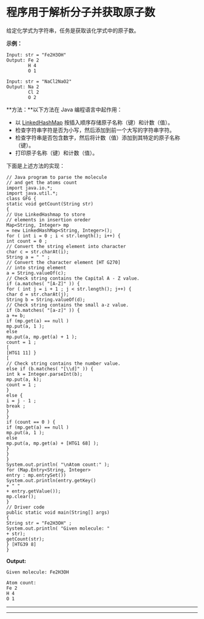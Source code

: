 # 程序用于解析分子并获取原子数

给定化学式为字符串，任务是获取该化学式中的原子数。

**示例：**

```
Input: str = "Fe2H3OH"
Output: Fe 2
        H 4
        O 1

Input: str = "NaCl2NaO2"
Output: Na 2
        Cl 2
        O 2

```

**方法：**以下方法在 Java 编程语言中起作用：

*   以 [LinkedHashMap](https://www.geeksforgeeks.org/linkedhashmap-class-java-examples/) 按插入顺序存储原子名称（键）和计数（值）。
*   检查字符串字符是否为小写，然后添加到前一个大写的字符串字符。
*   检查字符串是否包含数字，然后将计数（值）添加到其特定的原子名称（键）。
*   打印原子名称（键）和计数（值）。

下面是上述方法的实现：

```
// Java program to parse the molecule
// and get the atoms count
import java.io.*;
import java.util.*;
class GFG {
static void getCount(String str)
{
// Use LinkedHashmap to store
// elements in insertion oreder
Map<String, Integer> mp
= new LinkedHashMap<String, Integer>();
for ( int i = 0 ; i < str.length(); i++) {
int count = 0 ;
// Convert the string element into character
char c = str.charAt(i);
String a = " " ;
// Convert the character element [HT G270]
// into string element
a = String.valueOf(c);
// Check string contains the Capital A - Z value.
if (a.matches( "[A-Z]" )) {
for ( int j = i + 1 ; j < str.length(); j++) {
char d = str.charAt(j);
String b = String.valueOf(d);
// Check string contains the small a-z value.
if (b.matches( "[a-z]" )) {
a += b;
if (mp.get(a) == null )
mp.put(a, 1 );
else
mp.put(a, mp.get(a) + 1 );
count = 1 ;
[
[HTG1 11] }
[
// Check string contains the number value.
else if (b.matches( "[\\d]" )) {
int k = Integer.parseInt(b);
mp.put(a, k);
count = 1 ;
}
else {
i = j - 1 ;
break ;
}
}
if (count == 0 ) {
if (mp.get(a) == null )
mp.put(a, 1 );
else
mp.put(a, mp.get(a) + [HTG1 68] );
}
}
}
System.out.println( "\nAtom count:" );
for (Map.Entry<String, Integer>
entry : mp.entrySet())
System.out.println(entry.getKey()
+ " "
+ entry.getValue());
mp.clear();
}
// Driver code
public static void main(String[] args)
{
String str = "Fe2H3OH" ;
System.out.println( "Given molecule: "
+ str);
getCount(str);
} [HTG39 8]
}
```

**Output:**

```
Given molecule: Fe2H3OH

Atom count:
Fe 2
H 4
O 1

```



* * *

* * *



